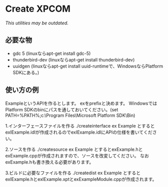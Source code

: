 # Create XPCOM
*This utilities may be outdated.*

## 必要な物
* gdc 5 (linuxならapt-get install gdc-5)
* thunderbird-dev (linuxならapt-get install thunderbird-dev)
* uuidgen (linuxならapt-get install uuid-runtimeで、WindowsならPlatform SDKにある。)

## 使い方の例
ExampleというAPIを作るとします。
exをprefixと決めます。
WindowsではPlatform SDKのbinにパスを通しておいてください。(set PATH=%PATH%;c:\Program Files\Microsoft Platform SDK\Bin)

1.インターフェースファイルを作る
    ./createinterface ex Example
    とするとexIExample.idlが作成されるのでexIExample.idlにAPIの仕様を書いてください。

2.ソースを作る
    ./createsource ex Example
    とするとexExample.hとexExample.cppが作成されますので、ソースを改変してください。
    なおexExample.hも書き換える必要があります。

3.ビルドに必要なファイルを作る
    ./createdist ex Example
    とするとexIExample.hとexIExample.xptとexExampleModule.cppが作成されます。
